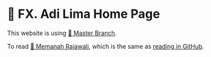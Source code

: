 # 🦅 FX. Adi Lima Home Page

This website is using [📒 Master Branch](https://fxadilima.github.com "Online version").

To read [🦅 Memanah Rajawali](https://fxadilima.github.com/docs/sdyxz/bab1.html), which is the same
as [reading in GitHub](https://github.com/fxadilima/memanah-rajawali/Book1/bab1.md).


